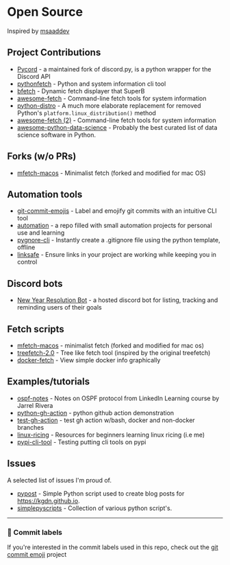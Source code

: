 # Open Source

Inspired by [msaaddev](https://github.com/msaaddev/open-source)

## Project Contributions
- [Pycord](https://github.com/Pycord-Development/pycord/pull/1146) - a maintained fork of discord.py, is a python wrapper for the Discord API  
- [pythonfetch](https://github.com/beucismis/pythonfetch/pull/5) - Python and system information cli tool 
- [bfetch](https://github.com/NNBnh/bfetch/pull/7#issuecomment-1171510161) - Dynamic fetch displayer that SuperB
- [awesome-fetch](https://github.com/beucismis/awesome-fetch/pull/30#event-6923011307) - Command-line fetch tools for system information
- [python-distro](https://github.com/python-distro/distro/pull/343#pullrequestreview-1043990401) - A much more elaborate replacement for removed Python's `platform.linux_distribution()` method
- [awesome-fetch (2)](https://github.com/beucismis/awesome-fetch/pull/34#event-7107760142) - Command-line fetch tools for system information
- [awesome-python-data-science](https://github.com/krzjoa/awesome-python-data-science) - Probably the best curated list of data science software in Python.  

## Forks (w/o PRs)
- [mfetch-macos](https://github.com/TechWiz-3/mfetch-macos) - Minimalist fetch (forked and modified for mac OS)  

## Automation tools
- [git-commit-emojis](https://github.com/TechWiz-3/git-commit-emojis) - Label and emojify git commits with an intuitive CLI tool  
- [automation](https://github.com/TechWiz-3/automation) - a repo filled with small automation projects for personal use and learning  
- [pygnore-cli](https://github.com/TechWiz-3/pygnore-cli) - Instantly create a .gitignore file using the python template, offline
- [linksafe](https://github.com/TechWiz-3/linksafe) - Ensure links in your project are working while keeping you in control   

## Discord bots
- [New Year Resolution Bot](https://github.com/TechWiz-3/newYearResolutionBot) - a hosted discord bot for listing, tracking and reminding users of their goals  

## Fetch scripts
- [mfetch-macos](https://github.com/techwiz-3/mfetch-macos) - minimalist fetch (forked and modified for mac os)  
- [treefetch-2.0](https://github.com/TechWiz-3/treefetch-2.0) - Tree like fetch tool (inspired by the original treefetch) 
- [docker-fetch](https://github.com/TechWiz-3/docker-fetch) - View simple docker info graphically  

## Examples/tutorials
- [ospf-notes](https://github.com/TechWiz-3/ospf-notes) - Notes on OSPF protocol from LinkedIn Learning course by Jarrel Rivera  
- [python-gh-action](https://github.com/TechWiz-3/python-gh-action) - python github action demonstration
- [test-gh-action](https://github.com/TechWiz-3/test-gh-action) - test gh action w/bash, docker and non-docker branches
- [linux-ricing](https://github.com/TechWiz-3/linux-ricing) - Resources for beginners learning linux ricing (i.e me)  
- [pypi-cli-tool](https://github.com/TechWiz-3/pypi-cli-tool) - Testing putting cli tools on pypi  

## Issues
A selected list of issues I'm proud of.  

- [pypost](https://github.com/kgdn/pypost/issues/2#issuecomment-1172889738) - Simple Python script used to create blog posts for https://kgdn.github.io.
- [simplepyscripts](https://github.com/gil9red/SimplePyScripts/issues/15) - Collection of various python script's. 

---
### 🎉 Commit labels
If you're interested in the commit labels used in this repo, check out the [git commit emoji](https://github.com/TechWiz-3/git-commit-emojis) project
